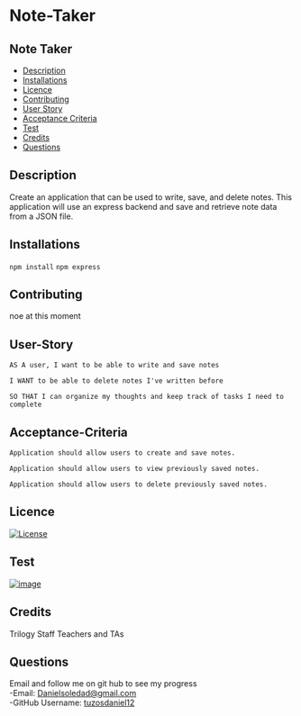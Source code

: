 # Note-Taker
## Note Taker

- [Description](#Description)
- [Installations](#Installations)
- [Licence](#Licence)
- [Contributing](#Contributing)
- [User Story](#User-Story)
- [Acceptance Criteria](#Acceptance-Criteria)
- [Test](#Test)
- [Credits](#Credits)
- [Questions](#Questions)

## Description

Create an application that can be used to write, save, and delete notes. This application will use an express backend and save and retrieve note data from a JSON file.

## Installations

`npm install` `npm express`

## Contributing

noe at this moment

## User-Story

```
AS A user, I want to be able to write and save notes

I WANT to be able to delete notes I've written before

SO THAT I can organize my thoughts and keep track of tasks I need to complete
```

## Acceptance-Criteria

```
Application should allow users to create and save notes.

Application should allow users to view previously saved notes.

Application should allow users to delete previously saved notes.
```

## Licence

[![License](https://img.shields.io/badge/License-MIT-yellow.svg)](https://opensource.org/licenses/MIT)

## Test

[![image](example.png)](https://whispering-brook-42517.herokuapp.com/)

## Credits

Trilogy Staff Teachers and TAs

## Questions
Email and follow me on git hub to see my progress
<br>
-Email: [Danielsoledad@gmail.com](mailto:Danielsoledad@gmail.com)
<br>
-GitHub Username: [tuzosdaniel12](https://github.com/tuzosdaniel12) 

